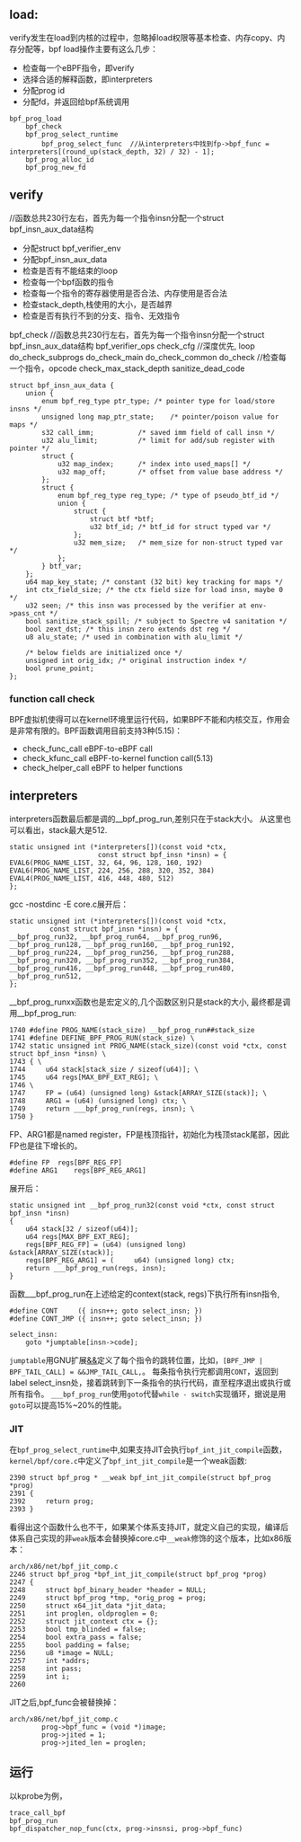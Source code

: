 ## load:

verify发生在load到内核的过程中，忽略掉load权限等基本检查、内存copy、内存分配等，bpf load操作主要有这么几步：
- 检查每一个eBPF指令，即verify
- 选择合适的解释函数，即interpreters
- 分配prog id
- 分配fd，并返回给bpf系统调用

```
bpf_prog_load
    bpf_check
    bpf_prog_select_runtime 
        bpf_prog_select_func  //从interpreters中找到fp->bpf_func = interpreters[(round_up(stack_depth, 32) / 32) - 1];
    bpf_prog_alloc_id
    bpf_prog_new_fd
```

## verify

//函数总共230行左右，首先为每一个指令insn分配一个struct bpf_insn_aux_data结构
- 分配struct bpf_verifier_env
- 分配bpf_insn_aux_data
- 检查是否有不能结束的loop
- 检查每一个bpf函数的指令
- 检查每一个指令的寄存器使用是否合法、内存使用是否合法
- 检查stack_depth,栈使用的大小，是否越界
- 检查是否有执行不到的分支、指令、无效指令

bpf_check
        //函数总共230行左右，首先为每一个指令insn分配一个struct bpf_insn_aux_data结构
        bpf_verifier_ops
        check_cfg                //深度优先, loop
        do_check_subprogs
        do_check_main
            do_check_common
                do_check        //检查每一个指令，opcode
        check_max_stack_depth
        sanitize_dead_code

```
struct bpf_insn_aux_data {
    union {
        enum bpf_reg_type ptr_type; /* pointer type for load/store insns */
        unsigned long map_ptr_state;    /* pointer/poison value for maps */
        s32 call_imm;           /* saved imm field of call insn */
        u32 alu_limit;          /* limit for add/sub register with pointer */
        struct {
            u32 map_index;      /* index into used_maps[] */
            u32 map_off;        /* offset from value base address */
        };
        struct {
            enum bpf_reg_type reg_type; /* type of pseudo_btf_id */
            union {
                struct {
                    struct btf *btf;
                    u32 btf_id; /* btf_id for struct typed var */
                };
                u32 mem_size;   /* mem_size for non-struct typed var */
            };
        } btf_var;
    };
    u64 map_key_state; /* constant (32 bit) key tracking for maps */
    int ctx_field_size; /* the ctx field size for load insn, maybe 0 */
    u32 seen; /* this insn was processed by the verifier at env->pass_cnt */
    bool sanitize_stack_spill; /* subject to Spectre v4 sanitation */
    bool zext_dst; /* this insn zero extends dst reg */
    u8 alu_state; /* used in combination with alu_limit */

    /* below fields are initialized once */
    unsigned int orig_idx; /* original instruction index */
    bool prune_point;
};
```

### function call check
BPF虚拟机使得可以在kernel环境里运行代码，如果BPF不能和内核交互，作用会是非常有限的。BPF函数调用目前支持3种(5.15)：
- check_func_call
  eBPF-to-eBPF call
- check_kfunc_call
  eBPF-to-kernel function call(5.13)
- check_helper_call
  eBPF to helper functions

## interpreters

interpreters函数最后都是调的__bpf_prog_run,差别只在于stack大小。
从这里也可以看出，stack最大是512.

```
static unsigned int (*interpreters[])(const void *ctx,
                      const struct bpf_insn *insn) = {
EVAL6(PROG_NAME_LIST, 32, 64, 96, 128, 160, 192)
EVAL6(PROG_NAME_LIST, 224, 256, 288, 320, 352, 384)
EVAL4(PROG_NAME_LIST, 416, 448, 480, 512)
};
```
gcc -nostdinc -E core.c展开后：
```
static unsigned int (*interpreters[])(const void *ctx,
          const struct bpf_insn *insn) = {
__bpf_prog_run32, __bpf_prog_run64, __bpf_prog_run96, __bpf_prog_run128, __bpf_prog_run160, __bpf_prog_run192,
__bpf_prog_run224, __bpf_prog_run256, __bpf_prog_run288, __bpf_prog_run320, __bpf_prog_run352, __bpf_prog_run384,
__bpf_prog_run416, __bpf_prog_run448, __bpf_prog_run480, __bpf_prog_run512,
};
```
__bpf_prog_runxx函数也是宏定义的,几个函数区别只是stack的大小, 最终都是调用__bpf_prog_run:
```
1740 #define PROG_NAME(stack_size) __bpf_prog_run##stack_size
1741 #define DEFINE_BPF_PROG_RUN(stack_size) \
1742 static unsigned int PROG_NAME(stack_size)(const void *ctx, const struct bpf_insn *insn) \
1743 { \
1744     u64 stack[stack_size / sizeof(u64)]; \
1745     u64 regs[MAX_BPF_EXT_REG]; \
1746 \
1747     FP = (u64) (unsigned long) &stack[ARRAY_SIZE(stack)]; \
1748     ARG1 = (u64) (unsigned long) ctx; \
1749     return ___bpf_prog_run(regs, insn); \
1750 }
```
FP、ARG1都是named register，FP是栈顶指针，初始化为栈顶stack尾部，因此FP也是往下增长的。
```
#define FP  regs[BPF_REG_FP]
#define ARG1    regs[BPF_REG_ARG1]
```
展开后：
```
static unsigned int __bpf_prog_run32(const void *ctx, const struct bpf_insn *insn) 
{ 
    u64 stack[32 / sizeof(u64)]; 
    u64 regs[MAX_BPF_EXT_REG]; 
    regs[BPF_REG_FP] = (u64) (unsigned long) &stack[ARRAY_SIZE(stack)]; 
    regs[BPF_REG_ARG1] = (     u64) (unsigned long) ctx; 
    return ___bpf_prog_run(regs, insn); 
}
```
函数___bpf_prog_run在上述给定的context(stack, regs)下执行所有insn指令,
```
#define CONT     ({ insn++; goto select_insn; })
#define CONT_JMP ({ insn++; goto select_insn; })

select_insn:
    goto *jumptable[insn->code];
```
`jumptable`用GNU扩展[&&](https://gcc.gnu.org/onlinedocs/gcc/Labels-as-Values.html)定义了每个指令的跳转位置，比如，`[BPF_JMP | BPF_TAIL_CALL] = &&JMP_TAIL_CALL,`。
每条指令执行完都调用`CONT`，返回到label select_insn处，接着跳转到下一条指令的执行代码，直至程序退出或执行或所有指令。
`___bpf_prog_run`使用`goto`代替`while - switch`实现循环，据说是用`goto`可以提高15%~20%的性能。

### JIT

在`bpf_prog_select_runtime`中,如果支持JIT会执行`bpf_int_jit_compile`函数，`kernel/bpf/core.c`中定义了`bpf_int_jit_compile`是一个weak函数:
```
2390 struct bpf_prog * __weak bpf_int_jit_compile(struct bpf_prog *prog)
2391 {
2392     return prog;
2393 }
```

看得出这个函数什么也不干，如果某个体系支持JIT，就定义自己的实现，编译后体系自己实现的非`weak`版本会替换掉core.c中`__weak`修饰的这个版本，比如x86版本：
```
arch/x86/net/bpf_jit_comp.c
2246 struct bpf_prog *bpf_int_jit_compile(struct bpf_prog *prog)
2247 {
2248     struct bpf_binary_header *header = NULL;
2249     struct bpf_prog *tmp, *orig_prog = prog;
2250     struct x64_jit_data *jit_data;
2251     int proglen, oldproglen = 0;
2252     struct jit_context ctx = {};
2253     bool tmp_blinded = false;
2254     bool extra_pass = false;
2255     bool padding = false;
2256     u8 *image = NULL;
2257     int *addrs;
2258     int pass;
2259     int i;
2260

```
JIT之后,bpf_func会被替换掉：
```
arch/x86/net/bpf_jit_comp.c
        prog->bpf_func = (void *)image;
        prog->jited = 1;
        prog->jited_len = proglen;
```

## 运行

以kprobe为例，
```
trace_call_bpf
bpf_prog_run
bpf_dispatcher_nop_func(ctx, prog->insnsi, prog->bpf_func)
```
